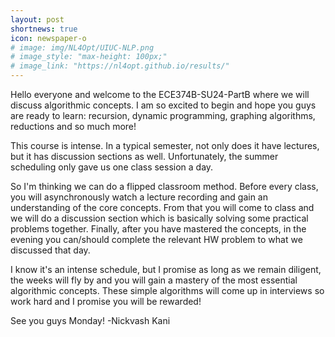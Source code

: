 ```yaml
---
layout: post
shortnews: true
icon: newspaper-o
# image: img/NL4Opt/UIUC-NLP.png
# image_style: "max-height: 100px;"
# image_link: "https://nl4opt.github.io/results/"
---
```


Hello everyone and welcome to the ECE374B-SU24-PartB where we will discuss algorithmic concepts. I am so excited to begin and hope you guys are ready to learn: recursion, dynamic programming, graphing algorithms, reductions and so much more!

This course is intense. In a typical semester, not only does it have lectures, but it has discussion sections as well. Unfortunately, the summer scheduling only gave us one class session a day. 

So I'm thinking we can do a flipped classroom method. Before every class, you will asynchronously watch a lecture recording and gain an understanding of the core concepts. From that you will come to class and we will do a discussion section which is basically solving some practical problems together. Finally, after you have mastered the concepts, in the evening you can/should complete the relevant HW problem to what we discussed that day. 

I know it's an intense schedule, but I promise as long as we remain diligent, the weeks will fly by and you will gain a mastery of the most essential algorithmic concepts. These simple algorithms will come up in interviews so work hard and I promise you will be rewarded! 

See you guys Monday! -Nickvash Kani
